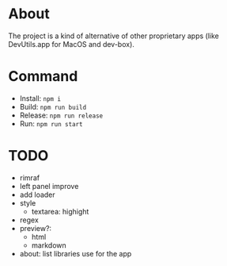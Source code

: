 # About

The project is a kind of alternative of other proprietary apps (like DevUtils.app for MacOS and dev-box).

# Command

- Install: `npm i`
- Build: `npm run build`
- Release: `npm run release`
- Run: `npm run start`

# TODO

- rimraf
- left panel improve
- add loader
- style
  - textarea: highight
- regex
- preview?:
  - html
  - markdown
- about: list libraries use for the app

